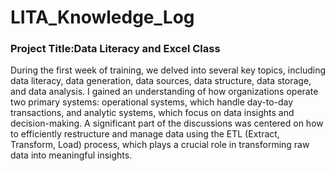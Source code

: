 # LITA_Knowledge_Log

### Project Title:Data Literacy and Excel Class

During the first week of training, we delved into several key topics, including data literacy, data generation, data sources, data structure, data storage, and data analysis. I gained an understanding of how organizations operate two primary systems: operational systems, which handle day-to-day transactions, and analytic systems, which focus on data insights and decision-making. A significant part of the discussions was centered on how to efficiently restructure and manage data using the ETL (Extract, Transform, Load) process, which plays a crucial role in transforming raw data into meaningful insights.

